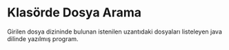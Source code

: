# Klasörde Dosya Arama
Girilen dosya dizininde bulunan istenilen uzantıdaki dosyaları listeleyen java dilinde yazılmış program.
